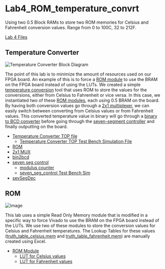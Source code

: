 # Lab4_ROM_temperature_convrt
Using two 0.5 Block RAMs to store two ROM memories for Celsius and Fahrenheit conversion values. Range from 0 to 100C, 32 to 212F.

[Lab 4 Files](https://github.com/Fall-2023-Classes/Lab4_ROM_temperature_convrt/tree/main/Lab4Files)

## Temperature Converter
![Temperature Converter Block Diagram]()

The point of this lab is to minimize the amount of resources used on our FPGA board. An example of this is to force a [ROM module](https://github.com/Fall-2023-Classes/Lab4_ROM_temperature_convrt/blob/main/Lab4Files/Design/ROM.sv) to use the BRAM on the FPGA board instead of using the LUTs. We created a simple [temperature conversion](https://github.com/Fall-2023-Classes/Lab4_ROM_temperature_convrt/blob/main/Lab4Files/Design/temp_conversion.sv) tool that uses ROM to store the values for the conversions, either from Celsius to Fahrenheit or vice versa. In this case, we instantiated two of these [ROM modules](https://github.com/Fall-2023-Classes/Lab4_ROM_temperature_convrt/blob/main/Lab4Files/Design/ROM.sv), each using 0.5 BRAM on the board. By having both conversion values go through a [2x1 multiplexer](https://github.com/Fall-2023-Classes/Lab4_ROM_temperature_convrt/blob/main/Lab4Files/Design/mux_2x1.sv), we can easily switch between converting from Celsius values or from Fahrenheit values. This converted temperature value in binary will go through a [binary to BCD converter](https://github.com/Fall-2023-Classes/Lab4_ROM_temperature_convrt/blob/main/Lab4Files/Design/bin2bcd.v) before going through the [seven-segment controller](https://github.com/Fall-2023-Classes/Lab4_ROM_temperature_convrt/blob/main/Lab4Files/Design/seven_seg_control.sv) and finally outputting on the board.

  - [Temperature Converter TOP file](https://github.com/Fall-2023-Classes/Lab4_ROM_temperature_convrt/blob/main/Lab4Files/Design/temp_conversion.sv)
    - [Temperature Converter TOP Test Bench Simulation File](https://github.com/Fall-2023-Classes/Lab4_ROM_temperature_convrt/blob/main/Lab4Files/Simulation/temp_conversion_TB.sv)
  - [ROM](https://github.com/Fall-2023-Classes/Lab4_ROM_temperature_convrt/blob/main/Lab4Files/Design/ROM.sv)
  - [2x1 MUX](https://github.com/Fall-2023-Classes/Lab4_ROM_temperature_convrt/blob/main/Lab4Files/Design/mux_2x1.sv)
  - [bin2bcd](https://github.com/Fall-2023-Classes/Lab4_ROM_temperature_convrt/blob/main/Lab4Files/Design/bin2bcd.v)
  - [seven seg control](https://github.com/Fall-2023-Classes/Lab4_ROM_temperature_convrt/blob/main/Lab4Files/Design/seven_seg_control.sv)
    - [modulus counter](https://github.com/Fall-2023-Classes/Lab4_ROM_temperature_convrt/blob/main/Lab4Files/Design/mod_counter.sv)
    - [seven_seg_control Test Bench Sim](https://github.com/Fall-2023-Classes/Lab4_ROM_temperature_convrt/blob/main/Lab4Files/Simulation/seven_seg_control_TB.sv)
  - [sevSegDec](https://github.com/Fall-2023-Classes/Lab4_ROM_temperature_convrt/blob/main/Lab4Files/Design/sevSegDec.sv)

      
    

    
## ROM
![image]()

This lab uses a simple Read Only Memory module that is modified in a specific way to force Vivado to use the BRAM on the FPGA board instead of the LUTs. We use two of these modules to store the conversion values for Celsius and Fahrenheit temperatures. The Lookup Tables for these values ([truth_table_celsius.mem](https://github.com/Fall-2023-Classes/Lab4_ROM_temperature_convrt/blob/main/Lab4Files/Design/truth_table_celsius.mem) and [truth_table_fahrenheit.mem](https://github.com/Fall-2023-Classes/Lab4_ROM_temperature_convrt/blob/main/Lab4Files/Design/truth_table_fahrenheit.mem)) are manually created using Excel.

- [ROM Module](https://github.com/Fall-2023-Classes/Lab4_ROM_temperature_convrt/blob/main/Lab4Files/Design/ROM.sv)
  - [LUT for Celsius values](https://github.com/Fall-2023-Classes/Lab4_ROM_temperature_convrt/blob/main/Lab4Files/Design/truth_table_celsius.mem)
  - [LUT for Fahrenheit values](https://github.com/Fall-2023-Classes/Lab4_ROM_temperature_convrt/blob/main/Lab4Files/Design/truth_table_fahrenheit.mem)


